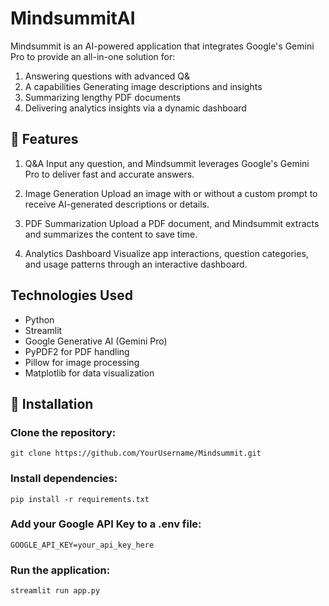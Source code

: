 # MindsummitAI

Mindsummit is an AI-powered application that integrates Google's Gemini Pro to provide an all-in-one solution for: 

1. Answering questions with advanced Q&amp;
2. A capabilities Generating image descriptions and insights 
3. Summarizing lengthy PDF documents 
4. Delivering analytics insights via a dynamic dashboard

## 🔑 Features

1. Q&A
Input any question, and Mindsummit leverages Google's Gemini Pro to deliver fast and accurate answers.

2. Image Generation
Upload an image with or without a custom prompt to receive AI-generated descriptions or details.

3. PDF Summarization
Upload a PDF document, and Mindsummit extracts and summarizes the content to save time.

4. Analytics Dashboard
Visualize app interactions, question categories, and usage patterns through an interactive dashboard.

## Technologies Used

* Python
* Streamlit
* Google Generative AI (Gemini Pro)
* PyPDF2 for PDF handling
* Pillow for image processing
* Matplotlib for data visualization

## 🔧 Installation

### Clone the repository:
````
git clone https://github.com/YourUsername/Mindsummit.git
````
### Install dependencies:
````
pip install -r requirements.txt
````
### Add your Google API Key to a .env file:
````
GOOGLE_API_KEY=your_api_key_here
````
### Run the application:
````
streamlit run app.py
````

